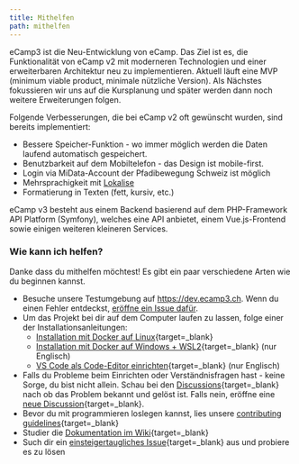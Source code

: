 ```yaml
---
title: Mithelfen
path: mithelfen
---
```


eCamp3 ist die Neu-Entwicklung von eCamp. Das Ziel ist es, die Funktionalität von eCamp v2 mit moderneren Technologien und einer erweiterbaren Architektur neu zu implementieren. Aktuell läuft eine MVP (minimum viable product, minimale nützliche Version). Als Nächstes fokussieren wir uns auf die Kursplanung und später werden dann noch weitere Erweiterungen folgen.

Folgende Verbesserungen, die bei eCamp v2 oft gewünscht wurden, sind bereits implementiert:

- Bessere Speicher-Funktion - wo immer möglich werden die Daten laufend automatisch gespeichert.
- Benutzbarkeit auf dem Mobiltelefon - das Design ist mobile-first.
- Login via MiData-Account der Pfadibewegung Schweiz ist möglich
- Mehrsprachigkeit mit [Lokalise](https://lokalise.com)
- Formatierung in Texten (fett, kursiv, etc.)

eCamp v3 besteht aus einem Backend basierend auf dem PHP-Framework API Platform (Symfony), welches eine API anbietet, einem Vue.js-Frontend sowie einigen weiteren kleineren Services.

### Wie kann ich helfen?

Danke dass du mithelfen möchtest! Es gibt ein paar verschiedene Arten wie du beginnen kannst.

- Besuche unsere Testumgebung auf https://dev.ecamp3.ch. Wenn du einen Fehler entdeckst, [eröffne ein Issue dafür](https://github.com/ecamp/ecamp3/issues/new).
- Um das Projekt bei dir auf dem Computer laufen zu lassen, folge einer der Installationsanleitungen:
  - [Installation mit Docker auf Linux](https://github.com/ecamp/ecamp3/wiki/Development-install-on-linux){target=_blank}
  - [Installation mit Docker auf Windows + WSL2](https://github.com/ecamp/ecamp3/wiki/Development-installation-on-Windows){target=_blank} (nur Englisch)
  - [VS Code als Code-Editor einrichten](https://github.com/ecamp/ecamp3/wiki/Development-installation-on-Windows#setting-up-the-ide){target=_blank} (nur Englisch)
- Falls du Probleme beim Einrichten oder Verständnisfragen hast - keine Sorge, du bist nicht allein. Schau bei den [Discussions](https://github.com/ecamp/ecamp3/discussions){target=_blank} nach ob das Problem bekannt und gelöst ist. Falls nein, eröffne eine [neue Discussion](https://github.com/ecamp/ecamp3/discussions/new){target=_blank}.
- Bevor du mit programmieren loslegen kannst, lies unsere [contributing guidelines](https://github.com/ecamp/ecamp3/blob/devel/CONTRIBUTING.md){target=_blank}
- Studier die [Dokumentation im Wiki](https://github.com/ecamp/ecamp3/wiki){target=_blank}
- Such dir ein [einsteigertaugliches Issue](https://github.com/ecamp/ecamp3/issues?q=is%3Aissue+is%3Aopen+label%3A%22good+first+issue%22){target=_blank} aus und probiere es zu lösen

